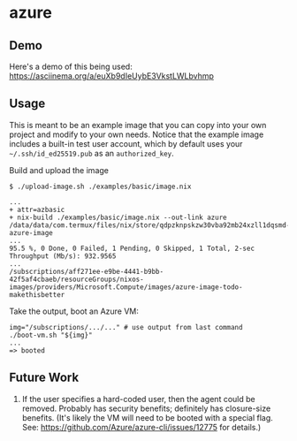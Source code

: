 # azure

## Demo

Here's a demo of this being used: https://asciinema.org/a/euXb9dIeUybE3VkstLWLbvhmp

## Usage

This is meant to be an example image that you can copy into your own
project and modify to your own needs. Notice that the example image
includes a built-in test user account, which by default uses your
`~/.ssh/id_ed25519.pub` as an `authorized_key`.

Build and upload the image
```shell
$ ./upload-image.sh ./examples/basic/image.nix

...
+ attr=azbasic
+ nix-build ./examples/basic/image.nix --out-link azure
/data/data/com.termux/files/nix/store/qdpzknpskzw30vba92mb24xzll1dqsmd-azure-image
...
95.5 %, 0 Done, 0 Failed, 1 Pending, 0 Skipped, 1 Total, 2-sec Throughput (Mb/s): 932.9565
...
/subscriptions/aff271ee-e9be-4441-b9bb-42f5af4cbaeb/resourceGroups/nixos-images/providers/Microsoft.Compute/images/azure-image-todo-makethisbetter
```

Take the output, boot an Azure VM:

```
img="/subscriptions/.../..." # use output from last command
./boot-vm.sh "${img}"
...
=> booted
```

## Future Work

1. If the user specifies a hard-coded user, then the agent could be removed.
   Probably has security benefits; definitely has closure-size benefits.
   (It's likely the VM will need to be booted with a special flag. See:
   https://github.com/Azure/azure-cli/issues/12775 for details.)
